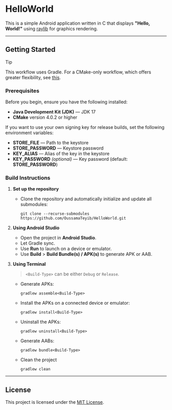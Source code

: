 # HelloWorld

This is a simple Android application written in C that displays **"Hello, World!"** using [raylib](https://github.com/raysan5/raylib) for graphics rendering.

---

## Getting Started
> [!TIP]
> This workflow uses Gradle. For a CMake-only workflow, which offers greater flexibility, see [this](https://github.com/OussamaTeyib/HelloWorld/tree/v1.0.x).

### Prerequisites

Before you begin, ensure you have the following installed:

- **Java Development Kit (JDK)** — JDK 17
- **CMake** version 4.0.2 or higher

If you want to use your own signing key for release builds, set the following environment variables:
- **STORE_FILE** — Path to the keystore
- **STORE_PASSWORD** — Keystore password
- **KEY_ALIAS** — Alias of the key in the keystore
- **KEY_PASSWORD** *(optional)* — Key password (default: **STORE_PASSWORD**)

### Build Instructions

1. **Set up the repository**

   - Clone the repository and automatically initialize and update all submodules:
     ```
     git clone --recurse-submodules https://github.com/OussamaTeyib/HelloWorld.git
     ```

2. **Using Android Studio**

   - Open the project in **Android Studio**.
   - Let Gradle sync.
   - Use **Run** to launch on a device or emulator.
   - Use **Build** > **Build Bundle(s) / APK(s)** to generate APK or AAB.

3. **Using Terminal**

   > `<Build-Type>` can be either `Debug` or `Release`.

   - Generate APKs:
     ```
     gradlew assemble<Build-Type>
     ```

   - Install the APKs on a connected device or emulator:
     ```
     gradlew install<Build-Type>
     ```

   - Uninstall the APKs:
     ```
     gradlew uninstall<Build-Type>
     ```

   - Generate AABs:
     ```
     gradlew bundle<Build-Type>
     ```

   - Clean the project
     ```
     gradlew clean
     ```

---

## License

This project is licensed under the [MIT License](LICENSE).